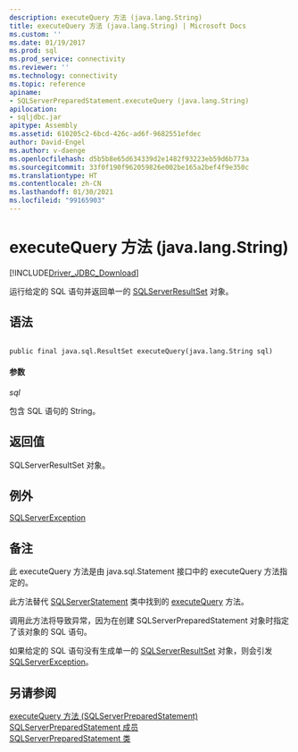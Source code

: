 ```yaml
---
description: executeQuery 方法 (java.lang.String)
title: executeQuery 方法 (java.lang.String) | Microsoft Docs
ms.custom: ''
ms.date: 01/19/2017
ms.prod: sql
ms.prod_service: connectivity
ms.reviewer: ''
ms.technology: connectivity
ms.topic: reference
apiname:
- SQLServerPreparedStatement.executeQuery (java.lang.String)
apilocation:
- sqljdbc.jar
apitype: Assembly
ms.assetid: 610205c2-6bcd-426c-ad6f-9682551efdec
author: David-Engel
ms.author: v-daenge
ms.openlocfilehash: d5b5b8e65d634339d2e1482f93223eb59d6b773a
ms.sourcegitcommit: 33f0f190f962059826e002be165a2bef4f9e350c
ms.translationtype: HT
ms.contentlocale: zh-CN
ms.lasthandoff: 01/30/2021
ms.locfileid: "99165903"
---
```

# <a name="executequery-method-javalangstring"></a>executeQuery 方法 (java.lang.String)
[!INCLUDE[Driver_JDBC_Download](../../../includes/driver_jdbc_download.md)]

  运行给定的 SQL 语句并返回单一的 [SQLServerResultSet](../../../connect/jdbc/reference/sqlserverresultset-class.md) 对象。  
  
## <a name="syntax"></a>语法  
  
```  
  
public final java.sql.ResultSet executeQuery(java.lang.String sql)  
```  
  
#### <a name="parameters"></a>参数  
 *sql*  
  
 包含 SQL 语句的 String。  
  
## <a name="return-value"></a>返回值  
 SQLServerResultSet 对象。  
  
## <a name="exceptions"></a>例外  
 [SQLServerException](../../../connect/jdbc/reference/sqlserverexception-class.md)  
  
## <a name="remarks"></a>备注  
 此 executeQuery 方法是由 java.sql.Statement 接口中的 executeQuery 方法指定的。  
  
 此方法替代 [SQLServerStatement](../../../connect/jdbc/reference/sqlserverstatement-class.md) 类中找到的 [executeQuery](../../../connect/jdbc/reference/executequery-method-sqlserverstatement.md) 方法。  
  
 调用此方法将导致异常，因为在创建 SQLServerPreparedStatement 对象时指定了该对象的 SQL 语句。  
  
 如果给定的 SQL 语句没有生成单一的 [SQLServerResultSet](../../../connect/jdbc/reference/sqlserverresultset-class.md) 对象，则会引发 [SQLServerException](../../../connect/jdbc/reference/sqlserverexception-class.md)。  
  
## <a name="see-also"></a>另请参阅  
 [executeQuery 方法 &#40;SQLServerPreparedStatement&#41;](../../../connect/jdbc/reference/executequery-method-sqlserverpreparedstatement.md)   
 [SQLServerPreparedStatement 成员](../../../connect/jdbc/reference/sqlserverpreparedstatement-members.md)   
 [SQLServerPreparedStatement 类](../../../connect/jdbc/reference/sqlserverpreparedstatement-class.md)  
  
  
